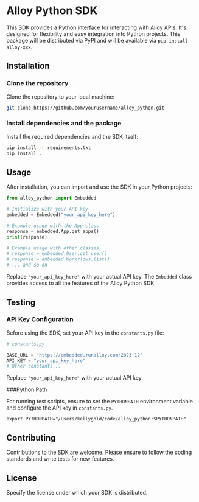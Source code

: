 # Alloy Python SDK

This SDK provides a Python interface for interacting with Alloy APIs. It's designed for flexibility and easy integration into Python projects. This package will be distributed via PyPI and will be available via `pip install alloy-xxx`.

## Installation

### Clone the repository

Clone the repository to your local machine:

```bash
git clone https://github.com/yourusername/alloy_python.git
```

### Install dependencies and the package

Install the required dependencies and the SDK itself:

```bash
pip install -r requirements.txt
pip install .
```

## Usage

After installation, you can import and use the SDK in your Python projects:

```python
from alloy_python import Embedded

# Initialize with your API key
embedded = Embedded("your_api_key_here")

# Example usage with the App class
response = embedded.App.get_apps()
print(response)

# Example usage with other classes
# response = embedded.User.get_user()
# response = embedded.Workflows.list()
# ... and so on
```

Replace `"your_api_key_here"` with your actual API key. The `Embedded` class provides access to all the features of the Alloy Python SDK.

## Testing

### API Key Configuration

Before using the SDK, set your API key in the `constants.py` file:

```python
# constants.py

BASE_URL = "https://embedded.runalloy.com/2023-12"
API_KEY = "your_api_key_here"
# Other constants...
```

Replace `"your_api_key_here"` with your actual API key.

###Python Path

For running test scripts, ensure to set the `PYTHONPATH` environment variable and configure the API key in `constants.py`.

```
export PYTHONPATH="/Users/kellygold/code/alloy_python:$PYTHONPATH"
```

## Contributing

Contributions to the SDK are welcome. Please ensure to follow the coding standards and write tests for new features.

## License

Specify the license under which your SDK is distributed.

